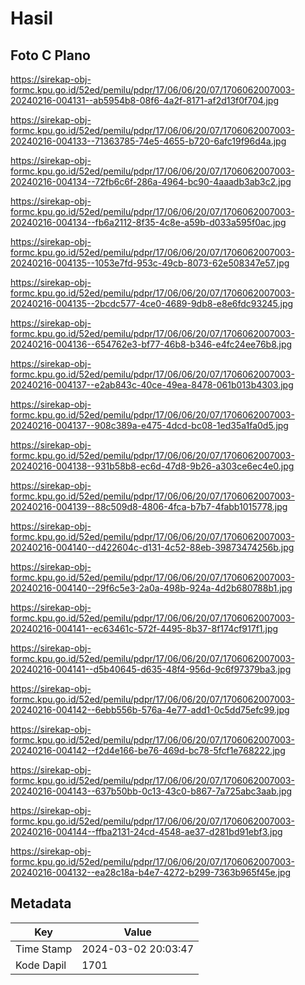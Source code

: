 # Hasil

## Foto C Plano

https://sirekap-obj-formc.kpu.go.id/52ed/pemilu/pdpr/17/06/06/20/07/1706062007003-20240216-004131--ab5954b8-08f6-4a2f-8171-af2d13f0f704.jpg

https://sirekap-obj-formc.kpu.go.id/52ed/pemilu/pdpr/17/06/06/20/07/1706062007003-20240216-004133--71363785-74e5-4655-b720-6afc19f96d4a.jpg

https://sirekap-obj-formc.kpu.go.id/52ed/pemilu/pdpr/17/06/06/20/07/1706062007003-20240216-004134--72fb6c6f-286a-4964-bc90-4aaadb3ab3c2.jpg

https://sirekap-obj-formc.kpu.go.id/52ed/pemilu/pdpr/17/06/06/20/07/1706062007003-20240216-004134--fb6a2112-8f35-4c8e-a59b-d033a595f0ac.jpg

https://sirekap-obj-formc.kpu.go.id/52ed/pemilu/pdpr/17/06/06/20/07/1706062007003-20240216-004135--1053e7fd-953c-49cb-8073-62e508347e57.jpg

https://sirekap-obj-formc.kpu.go.id/52ed/pemilu/pdpr/17/06/06/20/07/1706062007003-20240216-004135--2bcdc577-4ce0-4689-9db8-e8e6fdc93245.jpg

https://sirekap-obj-formc.kpu.go.id/52ed/pemilu/pdpr/17/06/06/20/07/1706062007003-20240216-004136--654762e3-bf77-46b8-b346-e4fc24ee76b8.jpg

https://sirekap-obj-formc.kpu.go.id/52ed/pemilu/pdpr/17/06/06/20/07/1706062007003-20240216-004137--e2ab843c-40ce-49ea-8478-061b013b4303.jpg

https://sirekap-obj-formc.kpu.go.id/52ed/pemilu/pdpr/17/06/06/20/07/1706062007003-20240216-004137--908c389a-e475-4dcd-bc08-1ed35a1fa0d5.jpg

https://sirekap-obj-formc.kpu.go.id/52ed/pemilu/pdpr/17/06/06/20/07/1706062007003-20240216-004138--931b58b8-ec6d-47d8-9b26-a303ce6ec4e0.jpg

https://sirekap-obj-formc.kpu.go.id/52ed/pemilu/pdpr/17/06/06/20/07/1706062007003-20240216-004139--88c509d8-4806-4fca-b7b7-4fabb1015778.jpg

https://sirekap-obj-formc.kpu.go.id/52ed/pemilu/pdpr/17/06/06/20/07/1706062007003-20240216-004140--d422604c-d131-4c52-88eb-39873474256b.jpg

https://sirekap-obj-formc.kpu.go.id/52ed/pemilu/pdpr/17/06/06/20/07/1706062007003-20240216-004140--29f6c5e3-2a0a-498b-924a-4d2b680788b1.jpg

https://sirekap-obj-formc.kpu.go.id/52ed/pemilu/pdpr/17/06/06/20/07/1706062007003-20240216-004141--ec63461c-572f-4495-8b37-8f174cf917f1.jpg

https://sirekap-obj-formc.kpu.go.id/52ed/pemilu/pdpr/17/06/06/20/07/1706062007003-20240216-004141--d5b40645-d635-48f4-956d-9c6f97379ba3.jpg

https://sirekap-obj-formc.kpu.go.id/52ed/pemilu/pdpr/17/06/06/20/07/1706062007003-20240216-004142--6ebb556b-576a-4e77-add1-0c5dd75efc99.jpg

https://sirekap-obj-formc.kpu.go.id/52ed/pemilu/pdpr/17/06/06/20/07/1706062007003-20240216-004142--f2d4e166-be76-469d-bc78-5fcf1e768222.jpg

https://sirekap-obj-formc.kpu.go.id/52ed/pemilu/pdpr/17/06/06/20/07/1706062007003-20240216-004143--637b50bb-0c13-43c0-b867-7a725abc3aab.jpg

https://sirekap-obj-formc.kpu.go.id/52ed/pemilu/pdpr/17/06/06/20/07/1706062007003-20240216-004144--ffba2131-24cd-4548-ae37-d281bd91ebf3.jpg

https://sirekap-obj-formc.kpu.go.id/52ed/pemilu/pdpr/17/06/06/20/07/1706062007003-20240216-004132--ea28c18a-b4e7-4272-b299-7363b965f45e.jpg


## Metadata

| Key        | Value               |
| ---------- | ------------------- |
| Time Stamp | 2024-03-02 20:03:47 |
| Kode Dapil | 1701                |



